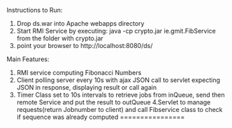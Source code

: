Instructions to Run:

1. Drop ds.war into Apache webapps directory
2. Start RMI Service by executing: java -cp crypto.jar ie.gmit.FibService from the folder with crypto.jar
3. point your browser to http://localhost:8080/ds/



Main Features:

1. RMI service computing Fibonacci Numbers
2. Client polling server every 10s with ajax JSON  call to servlet expecting JSON in response, displaying result or call again 
3. Timer Class set to 10s intervals to retrieve jobs from inQueue, send then remote Service and put the result to outQueue
 4.Servlet to manage requests(return Jobnumber to client) and call Fibservice class to check if sequence was already computed
================
